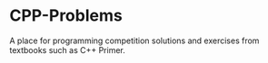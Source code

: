 # CPP-Problems
A place for programming competition solutions and exercises from textbooks such as C++ Primer.
